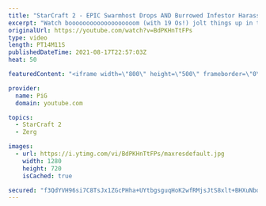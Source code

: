```yaml
---
title: "StarCraft 2 - EPIC Swarmhost Drops AND Burrowed Infestor Harass! | Kaboom Baby #11"
excerpt: "Watch booooooooooooooooooom (with 19 Os!) jolt things up in this Zerg versus Zerg StarCraft 2 match. 🐷 Support PiG: https://www.pigstarcraft.com/support/  Check out her twitch: https://www.twitch.tv/booooooooooooooooooom/ -- 🐖 Watch live on https://www.twitch.tv/x5_pig 🎓 For coaching inquiries (including"
originalUrl: https://youtube.com/watch?v=BdPKHnTtFPs
type: video
length: PT14M11S
publishedDateTime: 2021-08-17T22:57:03Z
heat: 50

featuredContent: "<iframe width=\"800\" height=\"500\" frameborder=\"0\" src=\"https://www.youtube.com/embed/BdPKHnTtFPs\" allow=\"accelerometer; autoplay; encrypted-media; gyroscope; picture-in-picture\" allowfullscreen></iframe>"

provider:
  name: PiG
  domain: youtube.com

topics:
  - StarCraft 2
  - Zerg

images:
  - url: https://i.ytimg.com/vi/BdPKHnTtFPs/maxresdefault.jpg
    width: 1280
    height: 720
    isCached: true

secured: "f3QdYVH96si7C8TsJx1ZGcPHha+UYtbgsguqHoK2wfRMjsJtS8xlt+BHXuNbq52IIoGZ12mXiIjpFppBJvYTfmw2b5Iqe6JCY1xXMLKEA4V77kldww20dL0/V7zMIHswz9N7CldRBRNz1Eo9IJbgYbQX6R3d90mmbBfazJKYgeKG/nCqloYVJ1zQM0/DeCh+/UGqJgSv69LNG1EHqe9k2jPJO8QN+3lBuc2Y8ITcp+ieo7w6ykt7rtNALwCqOen1gkDT8fRXSHSrBNdOxdx27k/lJR26aHaormkIRZ76w8+BG4NAjFFCbd6UFaPYGifNFdyh/YcYcGURDKhXdxidoDv0JAgvpnv+CoGyjxblJDq9dd9eC6gnF8QBaTssHqEQ0Hi5j4XXKL1cicz+454N4nyHtcwvi+/UnS+Wk6Ih1Kk=;OdxfN/Hi9pkbH5onM2Yr1A=="
---
```


